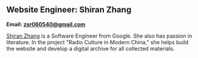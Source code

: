 ## Website Engineer: Shiran Zhang

**Email: <zsr060540@gmail.com>**

[Shiran Zhang](https://shiranzh.github.io/) is a Software Engineer from Google. She also has passion in literature. In the project "Radio Culture in Modern China," she helps build the website and develop a digital archive for all collected materials.

